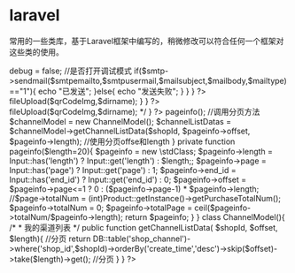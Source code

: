 # laravel
常用的一些类库，基于Laravel框架中编写的，稍微修改可以符合任何一个框架对这些类的使用。

<?php
/*
 * 发送邮件类的使用
 */
namespace Laravel\Controller;
use App\Libraries\Smtp;

class Demo{
	private function sendSmtp($send_flag){
        $smtpserver         =   'smtp.126.com';   //服务器
        $smtpserverport     =   25;		//端口号
        $smtpusermail       =   "453454343@126.com";   //发送人邮箱
        $smtpemailto        =   "2345435634@qq.com";	  //收件人邮箱
        $smtpuser           =   "453454343";			  //发送人邮箱除去邮箱后缀
        $smtppass           =   "fsdfshsdk234235";	      //密码
        $mailsubject        =   "自动监控异常警告";		  //标题
        $mailbody           =   $send_flag;			      //内容
        $mailtype           =   "txt";					  //格式  txt/html
        $smtp               =   new smtp($smtpserver,$smtpserverport,true,$smtpuser,$smtppass);
        $smtp->debug        =   false;					 //是否打开调试模式
        if($smtp->sendmail($smtpemailto,$smtpusermail,$mailsubject,$mailbody,$mailtype)=="1"){
            echo "已发送";
        }else{
            echo "发送失败";
        }
    }
}
?>






<?php
/*
 * 七牛上传类的使用
 * 使用例子
 */
 namespace Laravel\Controller;
 use App\Libraries\QiNiuUpload;
 class ChannelController extends Controller {
   public function anyIndex(){
      //二维码图片名
      $qrCodeImg      = 'DBH'.date('YmdHis').rand(000000,999999).'.png';
      $dirname        = $_SERVER['DOCUMENT_ROOT'].'/upload/img/';
      $qiniu          = new QiNiuUpload();
      $qiniu->fileUpload($qrCodeImg,$dirname);
   }
 }

?>


<?php
/*
 * 生成二维码类的使用
 */
namespace Laravel\Controller;
use App\Libraries\QRcode;   //生成验证码类
//use App\Libraries\QiNiuUpload;
class Demo{
	//二维码图片名
	$qrCodeImg      		= 'DBH'.date('YmdHis').rand(000000,999999).'.png';
	$dirname        		= $_SERVER['DOCUMENT_ROOT'].'/upload/img/';
	if(!is_dir($dirname)){
		mkdir($dirname, 0777, true);
	}
	//生成二维码图片
	$value      			= '二维码内容,一般使用url,跳到你指定的页面'; //二维码内容
	$errorCorrectionLevel   = 'L';//容错级别
	$matrixPointSize        = 10;//生成图片大小

	$qrcode     			= new QRcode();
	qrcode::png($value,$qiniuImgPath, $errorCorrectionLevel, $matrixPointSize, 2);

	//如果想上传到七牛，可以组合七牛类一起使用

	/*
		$qiniu      = new QiNiuUpload();
		$qiniu->fileUpload($qrCodeImg,$dirname);
	*/
}

?>



<?php
/*
 * 2、我们公司常用的分页，可使用于Web分页，接口分页等。只推荐在接口中的分页,Web使用laravel的即可
 * 我们仅作为一个方法来使用，如果项目涉及分页多你可以放在基类，如果一般，可以独立成类，如果比一般低点，需要用到分页的控制器加上此方法即可。
 * 也是入门级的东东，容易上手
 * 
 * 该方法可以在任何框架或者原生PHP中使用，需把  Input::get('length')等的接受参数信息替换成你的即可。
 * Input::get('length')  意思是   $_GET['length']
 */
use Laravel\Model\ChannelModel;
class Demo{
	public  function anyIndex(){
		$pageinfo  				= $this->pageinfo();   //调用分页方法
		$channelModel       	= new ChannelModel();  
		$channelListDatas   	= $channelModel->getChannelListData($shopId, $pageinfo->offset, $pageinfo->length);   //使用分页offse和length
	}

	private function pageinfo($length=20){
		$pageinfo               = new \stdClass;
		$pageinfo->length       = Input::has('length') ? Input::get('length') : $length;;
		$pageinfo->page         = Input::has('page') ? Input::get('page') : 1;
		$pageinfo->end_id       = Input::has('end_id') ? Input::get('end_id') : 0;
		$pageinfo->offset		= $pageinfo->page<=1 ? 0 : ($pageinfo->page-1) * $pageinfo->length;
		//$page->totalNum       = (int)Product::getInstance()->getPurchaseTotalNum();
		$pageinfo->totalNum     = 0;
		$pageinfo->totalPage    = ceil($pageinfo->totalNum/$pageinfo->length);

		return $pageinfo;
	}
}


class ChannelModel(){

	/*
	 * 我的渠道列表
	 */
	public function getChannelListData( $shopId, $offset, $length){   //分页

		return DB::table('shop_channel')->where('shop_id',$shopId)->orderBy('create_time','desc')->skip($offset)->take($length)->get();  //分页
	}
}

?>









